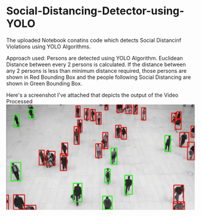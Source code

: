 # Social-Distancing-Detector-using-YOLO

The uploaded Notebook conatins code which detects Social Distancinf Violations using YOLO Algorithms.

Approach used:
  Persons are detected using YOLO Algorithm.
  Euclidean Distance between every 2 persons is calculated.
  If the distance between any 2 persons is less than minimum distance required, those persons are shown in Red Bounding Box and the people following Social Distancing are shown in Green Bounding Box.
  
Here's a screenshot I've attached that depicts the output of the Video Processed
![Output](https://github.com/Deepanshu-beep/Social-Distancing-Detector-using-YOLO/blob/master/output.jpg)
